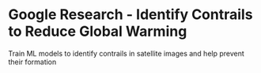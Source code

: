 # Google Research - Identify Contrails to Reduce Global Warming

Train ML models to identify contrails in satellite images and help prevent their formation
